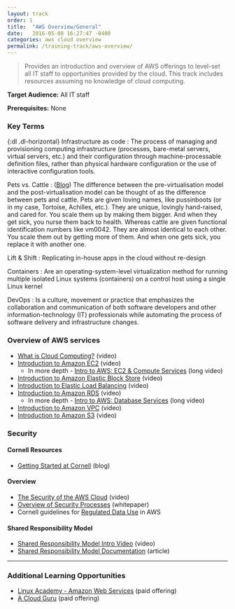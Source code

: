 ```yaml
---
layout: track
order: 1
title:  "AWS Overview/General"
date:   2016-05-08 16:27:47 -0400
categories: aws cloud overview
permalink: /training-track/aws-overview/
---
```


> Provides an introduction and overview of AWS offerings to level-set all IT staff to opportunities provided by the cloud.
> This track includes resources assuming no knowledge of cloud computing.

**Target Audience:** All IT staff

**Prerequisites:** None

### Key Terms
{:dl .dl-horizontal}
Infrastructure as code
: The process of managing and provisioning computing infrastructure (processes, bare-metal servers, virtual servers, etc.) and their configuration through machine-processable definition files, rather than physical hardware configuration or the use of interactive configuration tools.

Pets vs. Cattle
: ([Blog](https://blog.engineyard.com/2014/pets-vs-cattle)) The difference between the pre-virtualisation model and the post-virtualisation model can be thought of as the difference between pets and cattle. Pets are given loving names, like pussinboots (or in my case, Tortoise, Achilles, etc.). They are unique, lovingly hand-raised, and cared for. You scale them up by making them bigger. And when they get sick, you nurse them back to health. Whereas cattle are given functional identification numbers like vm0042. They are almost identical to each other. You scale them out by getting more of them. And when one gets sick, you replace it with another one.

Lift & Shift
: Replicating in-house apps in the cloud without re-design

Containers
: Are an operating-system-level virtualization method for running multiple isolated Linux systems (containers) on a control host using a single Linux kernel

DevOps
: Is a culture, movement or practice that emphasizes the collaboration and communication of both software developers and other information-technology (IT) professionals while automating the process of software delivery and infrastructure changes.


### Overview of AWS services

* [What is Cloud Computing?](https://www.youtube.com/watch?v=jOhbTAU4OPI) (video)
* [Introduction to Amazon EC2](https://www.youtube.com/watch?v=TsRBftzZsQo) (video)
    * In more depth - [Intro to AWS: EC2 & Compute Services](https://www.youtube.com/watch?v=XjcefjUyBvc) (long video)
* [Introduction to Amazon Elastic Block Store](https://www.youtube.com/watch?v=DKftR47Ljvw) (video)
* [Introduction to Elastic Load Balancing](https://www.youtube.com/watch?v=oEcEqN8PeeI) (video)
* [Introduction to Amazon RDS](https://www.youtube.com/watch?v=yjH10T3Miag) (video)
    * In more depth - [Intro to AWS: Database Services](https://www.youtube.com/watch?v=eKyS9rvbj40) (long video)
* [Introduction to Amazon VPC](https://www.youtube.com/watch?v=jcyZmj6Ywh4) (video)
* [Introduction to Amazon S3](https://www.youtube.com/watch?v=Yyraql9A_Rc) (video)

### Security

#### Cornell Resources
* [Getting Started at Cornell](http://blogs.cornell.edu/cloudification/getting-started/) (blog)

#### Overview
* [The Security of the AWS Cloud](https://www.youtube.com/watch?feature=player_embedded&v=OEK7mHn4JLs) (video)
* [Overview of Security Processes](http://d0.awsstatic.com/whitepapers/Security/AWS%20Security%20Whitepaper.pdf) (whitepaper)
* Cornell guidelines for [Regulated Data Use](http://blogs.cornell.edu/cloudification/regulated-data-use-guidelines/) in AWS

#### Shared Responsibility Model
* [Shared Responsibility Model Intro Video](https://www.youtube.com/watch?v=U632-ND7dKQ) (video)
* [Shared Responsibility Model Documentation](https://aws.amazon.com/compliance/shared-responsibility-model/) (article)

---

### Additional Learning Opportunities
* [Linux Academy - Amazon Web Services](https://linuxacademy.com/amazon-web-services) (paid offering)
* [A Cloud Guru](https://acloud.guru/courses) (paid offering)
